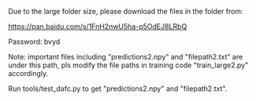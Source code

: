 Due to the large folder size, please download the files in the folder from: 

https://pan.baidu.com/s/1FnH2nwU5ha-p5OdEJ8LRbQ 

Password: bvyd 



Note: important files including "predictions2.npy" and "filepath2.txt" are under this path, pls modify the file paths in training code "train_large2.py" accordingly.



Run tools/test_dafc.py to get "predictions2.npy" and "filepath2.txt".


